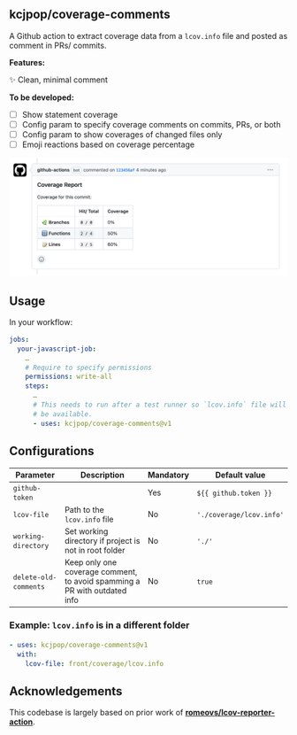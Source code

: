 ## kcjpop/coverage-comments

A Github action to extract coverage data from a `lcov.info` file and posted as comment in PRs/ commits.

**Features:**

✨ Clean, minimal comment

**To be developed:**

- [ ] Show statement coverage
- [ ] Config param to specify coverage comments on commits, PRs, or both
- [ ] Config param to show coverages of changed files only
- [ ] Emoji reactions based on coverage percentage

!["An example of how code coverage comment on a commit"](./screenshot.png)

## Usage

In your workflow:

```yaml
jobs:
  your-javascript-job:
    …
    # Require to specify permissions
    permissions: write-all
    steps:
      …
      # This needs to run after a test runner so `lcov.info` file will
      # be available.
      - uses: kcjpop/coverage-comments@v1
```

## Configurations

| Parameter             | Description                                                               | Mandatory | Default value            |
| --------------------- | ------------------------------------------------------------------------- | --------- | ------------------------ |
| `github-token`        |                                                                           | Yes       | `${{ github.token }}`    |
| `lcov-file`           | Path to the `lcov.info` file                                              | No        | `'./coverage/lcov.info'` |
| `working-directory`   | Set working directory if project is not in root folder                    | No        | `'./'`                   |
| `delete-old-comments` | Keep only one coverage comment, to avoid spamming a PR with outdated info | No        | `true`                   |

### Example: `lcov.info` is in a different folder

```yaml
- uses: kcjpop/coverage-comments@v1
  with:
    lcov-file: front/coverage/lcov.info
```

## Acknowledgements

This codebase is largely based on prior work of [**romeovs/lcov-reporter-action**](https://github.com/romeovs/lcov-reporter-action).

